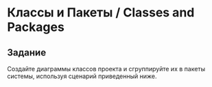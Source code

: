 # Классы и Пакеты / Classes and Packages

## Задание

Создайте диаграммы классов проекта и сгруппируйте их в пакеты системы, используя сценарий приведенный ниже.
